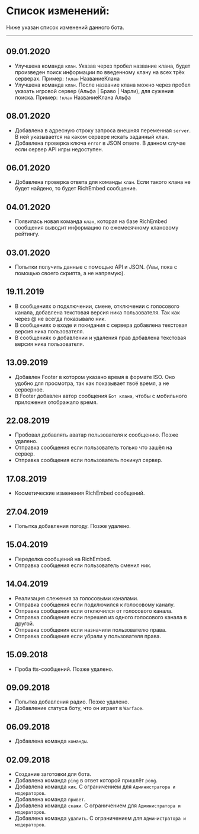 # Список изменений:
Ниже указан список изменений данного бота.
***
## 09.01.2020
* Улучшена команда `клан`. Указав через пробел название клана, будет произведен поиск информации по введенному клану на всех трёх серверах.
Пример: `!клан` НазваниеКлана
* Улучшена команда `клан`. После название клана можно через пробел указать игровой сервер (Альфа | Браво | Чарли), для сужения поиска.
Пример: `!клан` НазваниеКлана Альфа

## 08.01.2020
* Добавлена в адресную строку запроса внешняя переменная `server`. В ней указывается на каком сервере  искать заданный клан.
* Добавлена проверка ключа `error` в JSON ответе. В данном случае если сервер API игры недоступен.

## 06.01.2020
* Добавлена проверка ответа для команды `клан`. Если такого клана не будет найдено, то будет RichEmbed сообщение.

## 04.01.2020
* Появилась новая команда `клан`, которая на базе RichEmbed сообщения выводит информацию по ежемесячному клановому рейтингу.

## 03.01.2020
* Попытки получить данные с помощью API и JSON. (Увы, пока с помощью своего скрипта, а не напрямую).

## 19.11.2019
* В сообщениях о подключении, смене, отключении с голосового канала, добавлена текстовая версия ника пользователя. Так как через @ не всегда показывало ник.
* В сообщениях о входе и покидания с сервера добавлена текстовая версия ника пользователя.
* В сообщениях о добавлении и удаления прав добавлена текстовая версия ника пользователя.

## 13.09.2019
* Добавлен Footer в котором указано время в формате ISO. Оно удобно для просмотра, так как показывает твоё время, а не серверное.
* В Footer добавлен автор сообщения `Бот клана`, чтобы с мобильного приложения отображало время.

## 22.08.2019
* Пробовал добавлять аватар пользователя к сообщению. Позже удалено.
* Отправка сообщения если пользователь только что зашёл на сервер.
* Отправка сообщения если пользователь покинул сервер.

## 17.08.2019
* Косметические изменения RichEmbed сообщений.

## 27.04.2019
* Попытка добавления погоду. Позже удалено.

## 15.04.2019
* Переделка сообщений на RichEmbed.
* Отправка сообщения если пользователь сменил ник.

## 14.04.2019
* Реализация слежения за голосовыми каналами.
* Отправка сообщения если подключился к голосовому каналу.
* Отправка сообщения если отключился от голосового канала.
* Отправка сообщения если перешел из одного голосового канала в другой.
* Отправка сообщения если назначили пользователю права.
* Отправка сообщения если убрали у пользователя права.

## 15.09.2018
* Проба tts-сообщений. Позже удалено.

## 09.09.2018
* Попытка добавления радио. Позже удалено.
* Добавление статуса боту, что он играет в `Warface`.

## 06.09.2018
* Добавлена команда `команды`.

## 02.09.2018
* Создание заготовки для бота.
* Добавлена команда `ping` в ответ которой пришлёт `pong`.
* Добавлена команда `кик`. С ограничением для `Администратора и модераторов`.
* Добавлена команда `привет`.
* Добавлена команда `скажи`. С ограничением для `Администратора и модераторов`.
* Добавлена команда `удалить`. С ограничением для `Администратора и модераторов`.
